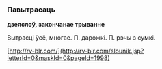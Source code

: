 ### Павытрасаць
**дзеяслоў, закончанае трыванне**

Вытрасці ўсё, многае. П. дарожкі. П. рэчы з сумкі.

<a rel="author">[http://rv-blr.com/](http://rv-blr.com/slounik.jsp?letterId=0&maskId=0&pageId=1998)</a>
